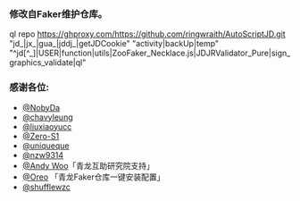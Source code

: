 ### 修改自Faker维护仓库。

ql repo https://ghproxy.com/https://github.com/ringwraith/AutoScriptJD.git "jd_|jx_|gua_|jddj_|getJDCookie" "activity|backUp|temp" "^jd[^_]|USER|function|utils|ZooFaker_Necklace.js|JDJRValidator_Pure|sign_graphics_validate|ql"


### 感谢各位:

* [@NobyDa](https://github.com/NobyDa)
* [@chavyleung](https://github.com/chavyleung)
* [@liuxiaoyucc](https://github.com/liuxiaoyucc)
* [@Zero-S1](https://github.com/Zero-S1)
* [@uniqueque](https://github.com/uniqueque)
* [@nzw9314](https://github.com/nzw9314)
* [@Andy Woo](https://t.me/update_help_group)「青龙互助研究院支持」
* [@Oreo](https://github.com/Oreomeow) 「青龙Faker仓库一键安装配置」
* [@shufflewzc](https://github.com/shufflewzc)